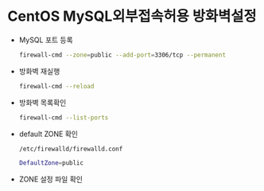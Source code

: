 # CentOS MySQL외부접속허용 방화벽설정

- MySQL 포트 등록
    
    ```bash
    firewall-cmd --zone=public --add-port=3306/tcp --permanent
    ```
    
- 방화벽 재실행
    
    ```bash
    firewall-cmd --reload
    ```
    
- 방화벽 목록확인
    
    ```bash
    firewall-cmd --list-ports
    ```
    
- default ZONE 확인
    
    ```bash
    /etc/firewalld/firewalld.conf
    
    DefaultZone=public
    ```
    
- ZONE 설정 파일 확인